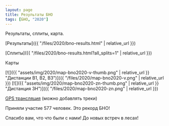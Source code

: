 ```yaml
---
layout: page
title: Результаты БНО
tags: [БНО, "2020"]
---
```


Результаты, сплиты, карта.

[Результаты]({{ "/files/2020/bno-results.html" | relative_url }})

[Сплиты]({{ "/files/2020/bno-results.html?all_splits=1" | relative_url }})

Карты

[![]({{ "assets/img/2020/map-bno2020-v-thumb.png" | relative_url }} "Дистанции В1, В2, В3")]({{ "/files/2020/map-bno2020-v.png" | relative_url }})
[![]({{ "assets/img/2020/map-bno2020-zn-thumb.png" | relative_url }} "Дистанция ЗН")]({{ "/files/2020/map-bno2020-zn.png" | relative_url }})

[GPS трансляция](http://viewer.o-gps-center.ru/viewer/event/8521/)
(можно добавлять треки)

Приняли участие 577 человек. Это рекорд БНО!

Спасибо вам, что что были с нами! До новых встреч в лесах!

